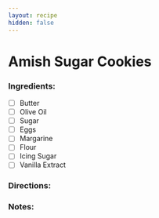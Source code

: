 ```yaml
---
layout: recipe
hidden: false
---
```


# Amish Sugar Cookies

### Ingredients:

- [ ] Butter
- [ ] Olive Oil
- [ ] Sugar
- [ ] Eggs
- [ ] Margarine
- [ ] Flour
- [ ] Icing Sugar
- [ ] Vanilla Extract

### Directions:



### Notes:

